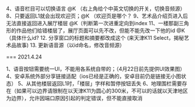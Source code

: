 4、语音栏目可以切换语言  @K （右上角给个中英文切换的开关，切换音频源）
8、只要返回L1就会出现欢迎页；@K （欢迎页是哪个？
9、艺术品介绍页进入后无法直接返回进入展厅楼层 @K（判断第一次进重定向到index
11、一楼那副三角形的作品他们给错楼层了，展厅页面可以先不改，但能不能先改一下他的id @K （具体什么id?
12. 分享窗口的标题和摘要都改成这个 (来天津K11 Select，揭秘艺术品故事)
13. 更新语音源（以id命名，修改音频源）

===
2021.4.24

1、语音按钮需要统一UI，不能用各系统自带的；（4月22日前先提供UI效果图）
4、安卓系统外部分享链接适配（ios已经是正确的，安卓目前仍是链接无小图状态）
5、从其他楼层返回L1时，「楼层」字样和暂停按钮丢失
6、地理围栏需要存在（如果可以边界请限制在以天津K11为圆心的300米，不可以的话就以天津地区为边界），允许因端口原因引起的判定错误，但不能直接取消